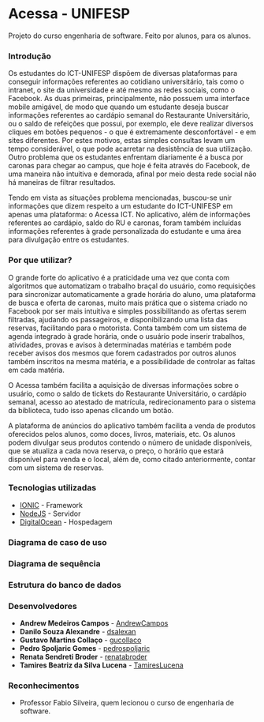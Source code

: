 # Acessa - UNIFESP

Projeto do curso engenharia de software. Feito por alunos, para os alunos.

### Introdução

Os estudantes do ICT-UNIFESP dispõem de diversas plataformas para conseguir informações referentes ao cotidiano universitário, tais como o intranet, o site da universidade e até mesmo as redes sociais, como o Facebook. As duas primeiras, principalmente, não possuem uma interface mobile amigável, de modo que quando um estudante deseja buscar informações referentes ao cardápio semanal do Restaurante Universitário, ou o saldo de refeições que possui, por exemplo, ele deve realizar diversos cliques em botões pequenos - o que é extremamente desconfortável - e em sites diferentes. Por estes motivos, estas simples consultas levam um tempo considerável, o que pode acarretar na desistência de sua utilização. Outro problema que os estudantes enfrentam diariamente é a busca por caronas para chegar ao campus, que hoje é feita através do Facebook, de uma maneira não intuitiva e demorada, afinal por meio desta rede social não há maneiras de filtrar resultados.

Tendo em vista as situações problema mencionadas, buscou-se unir informações que dizem respeito a um estudante do ICT-UNIFESP em apenas uma plataforma: o Acessa ICT. No aplicativo, além de informações referentes ao cardápio, saldo do RU e caronas, foram também incluídas informações referentes à grade personalizada do estudante e uma área para divulgação entre os estudantes.

### Por que utilizar?

O grande forte do aplicativo é a praticidade uma vez que conta com algoritmos que automatizam o trabalho braçal do usuário, como requisições para sincronizar automaticamente a grade horária do aluno, uma plataforma de busca e oferta de caronas, muito mais prática que o sistema criado no Facebook por ser mais intuitiva e simples possibilitando as ofertas serem filtradas, ajudando os passageiros, e disponibilizando uma lista das reservas, facilitando para o motorista. Conta também com um sistema de  agenda integrado à grade horária, onde o usuário pode inserir trabalhos, atividades, provas e avisos à determinadas matérias e também pode receber avisos dos mesmos que forem cadastrados por outros alunos também inscritos na mesma matéria, e a possibilidade de controlar as faltas em cada matéria. 

O Acessa também facilita a aquisição de diversas informações sobre o usuário, como o saldo de tickets do Restaurante Universitário, o cardápio semanal, acesso ao atestado de matrícula, redirecionamento para o sistema da biblioteca, tudo isso apenas clicando um botão.

A plataforma de anúncios do aplicativo também facilita a venda de produtos oferecidos pelos alunos, como doces, livros, materiais, etc. Os alunos podem divulgar seus produtos contendo o número de unidade disponíveis, que se atualiza a cada nova reserva, o preço, o horário que estará disponível para venda e o local, além de, como citado anteriormente, contar com um sistema de reservas.

### Tecnologias utilizadas

* [IONIC](https://ionicframework.com/) - Framework
* [NodeJS](https://nodejs.org/en/) - Servidor
* [DigitalOcean](https://www.digitalocean.com/) - Hospedagem

### Diagrama de caso de uso

### Diagrama de sequência

### Estrutura do banco de dados

### Desenvolvedores

* **Andrew Medeiros Campos** - [AndrewCampos](https://github.com/AndrewCampos)
* **Danilo Souza Alexandre** - [dsalexan](https://github.com/dsalexan)
* **Gustavo Martins Collaço** - [gucollaco](https://github.com/gucollaco)
* **Pedro Spoljaric Gomes** - [pedrospoljaric](https://github.com/pedrospoljaric)
* **Renata Sendreti Broder** - [renatabroder](https://github.com/renatabroder)
* **Tamires Beatriz da Silva Lucena** - [TamiresLucena](https://github.com/TamiresLucena)

### Reconhecimentos

* Professor Fabio Silveira, quem lecionou o curso de engenharia de software.
